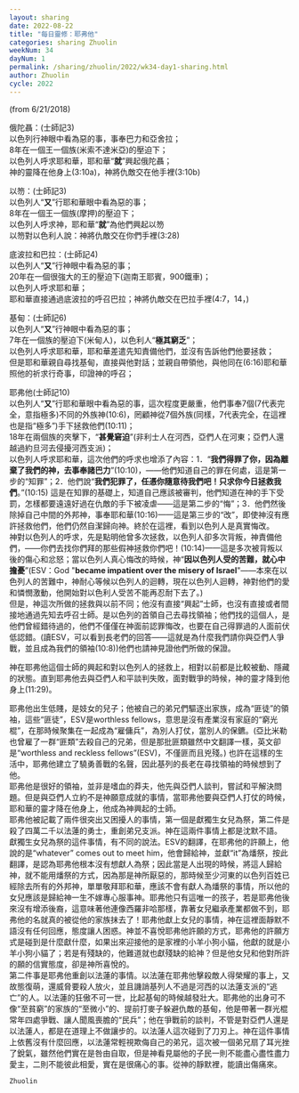 ```yaml
---
layout: sharing
date: 2022-08-22
title: "每日靈修：耶弗他"
categories: sharing Zhuolin
weekNum: 34
dayNum: 1
permalink: /sharing/zhuolin/2022/wk34-day1-sharing.html
author: Zhuolin
cycle: 2022
---
```

(from 6/21/2018)  

俄陀聶：(士師記3)  
以色列行神眼中看為惡的事，事奉巴力和亞舍拉；  
8年在一個王一個族(米索不達米亞)的壓迫下；  
以色列人呼求耶和華，耶和華“**就**”興起俄陀聶；  
神的靈降在他身上(3:10a)，神將仇敵交在他手裡(3:10b)  

以笏：(士師記3)  
以色列人“**又**”行耶和華眼中看為惡的事；  
8年在一個王一個族(摩押)的壓迫下；  
以色列人呼求神，耶和華“**就**”為他們興起以笏  
以笏對以色利人說：神將仇敵交在你們手裡(3:28)  

底波拉和巴拉：(士師記4)  
以色列人“**又**”行神眼中看為惡的事；  
20年在一個很強大的王的壓迫下(迦南王耶賓，900鐵車)；  
以色列人呼求耶和華；  
耶和華直接通過底波拉的呼召巴拉；神將仇敵交在巴拉手裡(4:7，14，)  

基甸：(士師記6)  
以色列人“**又**”行神眼中看為惡的事；  
7年在一個族的壓迫下(米甸人)，以色利人“**極其窮乏**”；  
以色列人呼求耶和華，耶和華差遣先知責備他們，並沒有告訴他們他要拯救；  
但是耶和華親自尋找基甸，直接與他對話；並親自帶領他，與他同在(6:16)耶和華照他的祈求行奇事，印證神的呼召；  

耶弗他(士師記10)  
以色列人“**又**”行耶和華眼中看為惡的事，這次程度更嚴重，他們事奉7個(7代表完全，意指極多)不同的外族神(10:6)，罔顧神從7個外族(同樣，7代表完全，在這裡也是指“極多”)手下拯救他們(10:11)；  
18年在兩個族的夾擊下，“**甚覺窘迫**”(非利士人在河西，亞們人在河東；亞們人還越過約旦河去侵擾河西支派)；  
以色列人呼求耶和華，這次他們的呼求也增添了內容：1．“**我們得罪了你，因為離棄了我們的神，去事奉諸巴力**”(10:10)，——他們知道自己的罪在何處，這是第一步的“知罪”；2．他們說“**我們犯罪了，任憑你隨意待我們吧！只求你今日拯救我們**。”(10:15) 這是在知罪的基礎上，知道自己應該被審判，他們知道在神的手下受罰，怎樣都要遠遠好過在仇敵的手下被凌虐——這是第二步的“悔”；3．他們然後除掉自己中間的外邦神，事奉耶和華(10:16)——這是第三步的“改”，即使神沒有應許拯救他們，他們仍然自潔歸向神。終於在這裡，看到以色列人是真實悔改。  
神對以色列人的呼求，先是點明他曾多次拯救，以色列人卻多次背叛，神責備他們，——你們去找你們拜的那些假神拯救你們吧！(10:14)——這是多次被背叛以後的傷心和忿怒；當以色列人真心悔改的時候，神“**因以色列人受的苦難，就心中擔憂**”(ESV：God "**became impatient over the misery of Israel**"——本來在以色列人的苦難中，神耐心等候以色列人的迴轉，現在以色列人迴轉，神對他們的愛和憐憫激動，他開始對以色利人受苦不能再忍耐下去了。)  
但是，神這次所做的拯救與以前不同；他沒有直接“興起”士師，也沒有直接或者間接地通過先知去呼召士師。是以色列的首領自己去尋找領袖；他們找的這個人，是他們曾經錯待過的，他們不僅僅在神面前認罪悔改，也要在自己得罪過的人面前伏低認錯。(讀ESV，可以看到長老們的回答——這就是為什麼我們請你與亞們人爭戰，並且成為我們的領袖(10:8))他們也請神見證他們所做的保證。  

神在耶弗他這個士師的興起和對以色列人的拯救上，相對以前都是比較被動、隱藏的狀態。直到耶弗他去與亞們人和平談判失敗，面對戰爭的時候，神的靈才降到他身上(11:29)。  

耶弗他出生低賤，是妓女的兒子；他被自己的弟兄們驅逐出家族，成為“匪徒”的領袖，這些“匪徒”，ESV是worthless fellows，意思是沒有產業沒有家庭的“窮光棍”，在那時候聚集在一起成為“雇傭兵”，為別人打仗，當別人的保鑣。(亞比米勒也曾雇了一群“匪類”去殺自己的兄弟，但是那批匪類雖然中文翻譯一樣，英文卻是“worthless and reckless fellows”(ESV)，不僅匪而且兇殘。) 也許在這樣的生活中，耶弗他建立了驍勇善戰的名聲，因此基列的長老在尋找領袖的時候想到了他。  
耶弗他是很好的領袖，並非是嗜血的莽夫，他先與亞們人談判，嘗試和平解決問題。但是與亞們人立約不是神願意成就的事情，當耶弗他要與亞們人打仗的時候，耶和華的靈才降在他身上，他成為神興起的士師。  
耶弗他被記載了兩件很突出又困擾人的事情，第一個是獻獨生女兒為祭，第二件是殺了四萬二千以法蓮的勇士，重創弟兄支派。神在這兩件事情上都是沈默不語。  
獻獨生女兒為祭的這件事情，有不同的說法。ESV的翻譯，在耶弗他的許願上，他說的是“whatever” comes out to meet him，他會歸給神，並獻“it”為燔祭，按此翻譯，是認為耶弗他根本沒有想獻人為祭；因此當是人出現的時候，將這人歸給神，就不能用燔祭的方式，因為那是神所厭惡的，那時候至少河東的以色列百姓已經除去所有的外邦神，單單敬拜耶和華，應該不會有獻人為燔祭的事情，所以他的女兒應該是歸給神一生不嫁專心服事神。耶弗他只有這唯一的孩子，若是耶弗他後來沒有增添後裔，這意味著他連像西羅非哈那樣，靠著女兒繼承產業都做不到，耶弗他的名就真的被從他的家族抹去了！耶弗他獻上女兒的事情，神在這裡面靜默不語沒有任何回應，態度讓人困惑。神並不喜悅耶弗他許願的方式，耶弗他的許願方式是碰到是什麼獻什麼，如果出來迎接他的是家裡的小羊小狗小貓，他獻的就是小羊小狗小貓了；若是有殘缺的，他難道就也獻殘缺的給神？但是他女兒和他對所許的願的信實態度，卻是神所喜悅的。  
第二件事是耶弗他重創以法蓮的事情。以法蓮在耶弗他擊殺敵人得榮耀的事上，又故態復萌，還威脅要殺人放火，並且譏誚基列人不過是河西的以法蓮支派的“逃亡”的人。以法蓮的狂傲不可一世，比起基甸的時候越發壯大。耶弗他的出身可不像“至貧窮”的家族的“至微小”的、提前打麥子躲避仇敵的基甸，他是帶著一群光棍常年四處爭戰、讓人聞風喪膽的“民兵”；他在爭戰前的談判，不管是對亞們人還是以法蓮人，都是在道理上不做讓步的。以法蓮人這次碰到了刀刃上。神在這件事情上依舊沒有什麼回應，以法蓮常輕視欺侮自己的弟兄，這次被一個弟兄扇了耳光挫了銳氣，雖然他們實在是咎由自取，但是神看見屬他的子民一則不能盡心盡性盡力愛主，二則不能彼此相愛，實在是很痛心的事。從神的靜默裡，能讀出傷痛來。  

`Zhuolin`  
